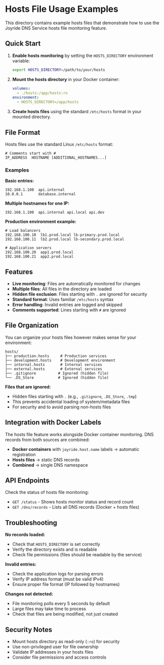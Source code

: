 # Hosts File Usage Examples

This directory contains example hosts files that demonstrate how to use the Joyride DNS Service hosts file monitoring feature.

## Quick Start

1. **Enable hosts monitoring** by setting the `HOSTS_DIRECTORY` environment variable:
   ```bash
   export HOSTS_DIRECTORY=/path/to/your/hosts
   ```

2. **Mount the hosts directory** in your Docker container:
   ```yaml
   volumes:
     - ./hosts:/app/hosts:ro
   environment:
     - HOSTS_DIRECTORY=/app/hosts
   ```

3. **Create hosts files** using the standard `/etc/hosts` format in your mounted directory.

## File Format

Hosts files use the standard Linux `/etc/hosts` format:

```
# Comments start with #
IP_ADDRESS  HOSTNAME [ADDITIONAL_HOSTNAMES...]
```

### Examples

**Basic entries:**
```
192.168.1.100  api.internal
10.0.0.1       database.internal
```

**Multiple hostnames for one IP:**
```
192.168.1.100  api.internal api.local api.dev
```

**Production environment example:**
```
# Load balancers
192.168.100.10  lb1.prod.local lb-primary.prod.local
192.168.100.11  lb2.prod.local lb-secondary.prod.local

# Application servers
192.168.100.20  app1.prod.local
192.168.100.21  app2.prod.local
```

## Features

- **Live monitoring**: Files are automatically monitored for changes
- **Multiple files**: All files in the directory are loaded
- **Hidden file exclusion**: Files starting with `.` are ignored for security
- **Standard format**: Uses familiar `/etc/hosts` syntax
- **Error handling**: Invalid entries are logged and skipped
- **Comments supported**: Lines starting with `#` are ignored

## File Organization

You can organize your hosts files however makes sense for your environment:

```
hosts/
├── production.hosts     # Production services
├── development.hosts    # Development environment
├── internal.hosts       # Internal services
├── external.hosts       # External services
├── .gitignore          # Ignored (hidden file)
└── .DS_Store           # Ignored (hidden file)
```

**Files that are ignored:**
- Hidden files starting with `.` (e.g., `.gitignore`, `.DS_Store`, `.tmp`)
- This prevents accidental loading of system/metadata files
- For security and to avoid parsing non-hosts files

## Integration with Docker Labels

The hosts file feature works alongside Docker container monitoring. DNS records from both sources are combined:

- **Docker containers** with `joyride.host.name` labels → automatic registration
- **Hosts files** → static DNS records
- **Combined** → single DNS namespace

## API Endpoints

Check the status of hosts file monitoring:

- `GET /status` - Shows hosts monitor status and record count
- `GET /dns/records` - Lists all DNS records (Docker + hosts files)

## Troubleshooting

**No records loaded:**
- Check that `HOSTS_DIRECTORY` is set correctly
- Verify the directory exists and is readable
- Check file permissions (files should be readable by the service)

**Invalid entries:**
- Check the application logs for parsing errors
- Verify IP address format (must be valid IPv4)
- Ensure proper file format (IP followed by hostnames)

**Changes not detected:**
- File monitoring polls every 5 seconds by default
- Large files may take time to process
- Check that files are being modified, not just created

## Security Notes

- Mount hosts directory as read-only (`:ro`) for security
- Use non-privileged user for file ownership
- Validate IP addresses in your hosts files
- Consider file permissions and access controls
